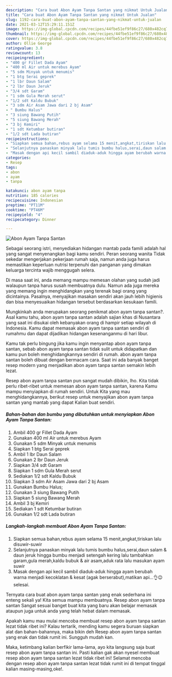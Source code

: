 ```yaml
---
description: "Cara buat Abon Ayam Tanpa Santan yang nikmat Untuk Jualan"
title: "Cara buat Abon Ayam Tanpa Santan yang nikmat Untuk Jualan"
slug: 1192-cara-buat-abon-ayam-tanpa-santan-yang-nikmat-untuk-jualan
date: 2021-03-12T15:29:11.151Z
image: https://img-global.cpcdn.com/recipes/44fbe51ef9f86c27/680x482cq70/abon-ayam-tanpa-santan-foto-resep-utama.jpg
thumbnail: https://img-global.cpcdn.com/recipes/44fbe51ef9f86c27/680x482cq70/abon-ayam-tanpa-santan-foto-resep-utama.jpg
cover: https://img-global.cpcdn.com/recipes/44fbe51ef9f86c27/680x482cq70/abon-ayam-tanpa-santan-foto-resep-utama.jpg
author: Ollie George
ratingvalue: 3.8
reviewcount: 13
recipeingredient:
- "400 gr Fillet Dada Ayam"
- "400 ml Air untuk merebus Ayam"
- "5 sdm Minyak untuk menumis"
- "1 btg Serai geprek"
- "1 lbr Daun Salam"
- "2 lbr Daun Jeruk"
- "3/4 sdt Garam"
- "1 sdm Gula Merah serut"
- "1/2 sdt Kaldu Bubuk"
- "3 sdm Air Asam Jawa dari 2 bj Asam"
- " Bumbu Halus"
- "3 siung Bawang Putih"
- "5 siung Bawang Merah"
- "3 bj Kemiri"
- "1 sdt Ketumbar butiran"
- "1/2 sdt Lada butiran"
recipeinstructions:
- "Siapkan semua bahan,rebus ayam selama 15 menit,angkat,tiriskan lalu disuwir-suwir"
- "Selanjutnya panaskan minyak lalu tumis bumbu halus,serai,daun salam &amp; daun jeruk hingga bumbu menjadi setengah kering lalu tambahkan garam,gula merah,kaldu bubuk &amp; air asam,aduk rata lalu masukan ayam suwir"
- "Masak dengan api kecil sambil diaduk-aduk hingga ayam berubah warna menjadi kecoklatan &amp; kesat (agak berserabut),matikan api...👌😉 selesai."
categories:
- Resep
tags:
- abon
- ayam
- tanpa

katakunci: abon ayam tanpa 
nutrition: 185 calories
recipecuisine: Indonesian
preptime: "PT11M"
cooktime: "PT46M"
recipeyield: "4"
recipecategory: Dinner

---
```



![Abon Ayam Tanpa Santan](https://img-global.cpcdn.com/recipes/44fbe51ef9f86c27/680x482cq70/abon-ayam-tanpa-santan-foto-resep-utama.jpg)

Sebagai seorang istri, menyediakan hidangan mantab pada famili adalah hal yang sangat menyenangkan bagi kamu sendiri. Peran seorang  wanita Tidak sekedar mengerjakan pekerjaan rumah saja, namun anda juga harus memastikan keperluan nutrisi terpenuhi dan panganan yang dimakan keluarga tercinta wajib menggugah selera.

Di masa  saat ini, anda memang mampu memesan olahan yang sudah jadi walaupun tanpa harus susah membuatnya dulu. Namun ada juga mereka yang memang ingin menghidangkan yang terenak bagi orang yang dicintainya. Pasalnya, menyajikan masakan sendiri akan jauh lebih higienis dan bisa menyesuaikan hidangan tersebut berdasarkan kesukaan famili. 



Mungkinkah anda merupakan seorang penikmat abon ayam tanpa santan?. Asal kamu tahu, abon ayam tanpa santan adalah sajian khas di Nusantara yang saat ini disukai oleh kebanyakan orang di hampir setiap wilayah di Indonesia. Kamu dapat memasak abon ayam tanpa santan sendiri di rumahmu dan dapat dijadikan hidangan kesenanganmu di hari libur.

Kamu tak perlu bingung jika kamu ingin menyantap abon ayam tanpa santan, sebab abon ayam tanpa santan tidak sulit untuk didapatkan dan kamu pun boleh menghidangkannya sendiri di rumah. abon ayam tanpa santan boleh dibuat dengan bermacam cara. Saat ini ada banyak banget resep modern yang menjadikan abon ayam tanpa santan semakin lebih lezat.

Resep abon ayam tanpa santan pun sangat mudah dibikin, lho. Kita tidak perlu ribet-ribet untuk memesan abon ayam tanpa santan, karena Kamu mampu menyiapkan di rumah sendiri. Untuk Kita yang mau menghidangkannya, berikut resep untuk menyajikan abon ayam tanpa santan yang mantab yang dapat Kalian buat sendiri.

<!--inarticleads1-->

##### Bahan-bahan dan bumbu yang dibutuhkan untuk menyiapkan Abon Ayam Tanpa Santan:

1. Ambil 400 gr Fillet Dada Ayam
1. Gunakan 400 ml Air untuk merebus Ayam
1. Gunakan 5 sdm Minyak untuk menumis
1. Siapkan 1 btg Serai geprek
1. Ambil 1 lbr Daun Salam
1. Gunakan 2 lbr Daun Jeruk
1. Siapkan 3/4 sdt Garam
1. Siapkan 1 sdm Gula Merah serut
1. Sediakan 1/2 sdt Kaldu Bubuk
1. Siapkan 3 sdm Air Asam Jawa dari 2 bj Asam
1. Gunakan  Bumbu Halus;
1. Gunakan 3 siung Bawang Putih
1. Siapkan 5 siung Bawang Merah
1. Ambil 3 bj Kemiri
1. Sediakan 1 sdt Ketumbar butiran
1. Gunakan 1/2 sdt Lada butiran




<!--inarticleads2-->

##### Langkah-langkah membuat Abon Ayam Tanpa Santan:

1. Siapkan semua bahan,rebus ayam selama 15 menit,angkat,tiriskan lalu disuwir-suwir
1. Selanjutnya panaskan minyak lalu tumis bumbu halus,serai,daun salam &amp; daun jeruk hingga bumbu menjadi setengah kering lalu tambahkan garam,gula merah,kaldu bubuk &amp; air asam,aduk rata lalu masukan ayam suwir
1. Masak dengan api kecil sambil diaduk-aduk hingga ayam berubah warna menjadi kecoklatan &amp; kesat (agak berserabut),matikan api...👌😉 selesai.




Ternyata cara buat abon ayam tanpa santan yang enak sederhana ini enteng sekali ya! Kita semua mampu membuatnya. Resep abon ayam tanpa santan Sangat sesuai banget buat kita yang baru akan belajar memasak ataupun juga untuk anda yang telah hebat dalam memasak.

Apakah kamu mau mulai mencoba membuat resep abon ayam tanpa santan lezat tidak ribet ini? Kalau tertarik, mending kamu segera buruan siapkan alat dan bahan-bahannya, maka bikin deh Resep abon ayam tanpa santan yang enak dan tidak rumit ini. Sungguh mudah kan. 

Maka, ketimbang kalian berfikir lama-lama, ayo kita langsung saja buat resep abon ayam tanpa santan ini. Pasti kalian gak akan nyesel membuat resep abon ayam tanpa santan lezat tidak ribet ini! Selamat mencoba dengan resep abon ayam tanpa santan lezat tidak rumit ini di tempat tinggal kalian masing-masing,oke!.

